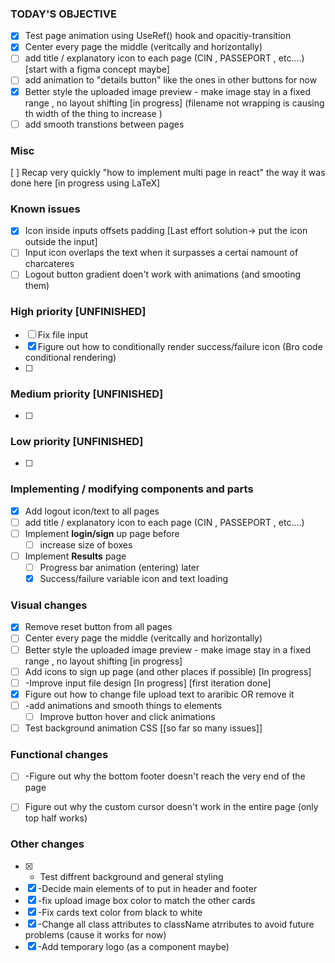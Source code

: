 ### TODAY'S OBJECTIVE
- [x] Test page animation using UseRef() hook and opacitiy-transition
- [x] Center every page the middle (veritcally and horizontally)
- [ ] add title / explanatory icon to each page (CIN , PASSEPORT  , etc....) [start with a figma concept maybe]
- [ ] add animation to "details button" like the ones in other buttons for now
- [x] Better style the uploaded image preview - make image stay in a fixed range , no layout shifting [in progress] (filename not wrapping is causing th width of the thing to increase )
- [ ] add smooth transtions between pages 
### Misc
[ ] Recap very quickly "how to implement multi page in react" the way it was done here [in progress using LaTeX]
### Known issues
- [x] Icon inside inputs offsets padding  [Last effort solution-> put the icon outside the input] 
- [ ] Input icon overlaps the text when it surpasses a certai namount of charcateres 
- [ ] Logout button gradient doen't work with animations (and smooting them)
### High priority  [UNFINISHED]
- [ ] Fix file input 
- [x] Figure out how to conditionally render success/failure icon (Bro code  conditional rendering)
- [ ] 
###  Medium priority [UNFINISHED]
- [ ] 
### Low priority  [UNFINISHED]
- [ ] 
### Implementing / modifying components and parts
- [x] Add logout icon/text to all pages
- [ ] add title / explanatory icon to each page (CIN , PASSEPORT  , etc....)
- [ ] Implement **login/sign** up page before 
	- [ ] increase size of boxes
- [ ] Implement **Results** page
	- [ ] Progress bar animation (entering) later
	- [x]  Success/failure variable icon and text loading

### Visual changes
- [x] Remove reset button from all pages
- [ ] Center every page the middle (veritcally and horizontally)
- [ ] Better style the uploaded image preview - make image stay in a fixed range , no layout shifting [in progress]
- [ ] Add icons to sign up page (and other places if possible) [In progress]
- [ ] -Improve input file design [In progress] [first iteration done]
- [x]  Figure out how to change file upload text to araribic OR remove it
- [ ] -add animations and smooth things to elements
	- [ ] Improve button hover and click animations 
- [ ] Test background animation CSS [[so far so many issues]]
### Functional changes
- [ ] -Figure out why the bottom footer doesn't reach the very end of the page
- [ ] Figure out why the custom cursor doesn't work in the entire page (only top half works)


### Other changes

- [x] - Test diffrent background and general styling 
- [x] -Decide main elements of to put in header and footer
- [x] -fix upload image box color to match the other cards
- [x] -Fix cards text color from black to white
- [x] -Change all class attributes to className atrributes to avoid future problems (cause it works for now)
- [x] -Add temporary logo (as a component maybe)
